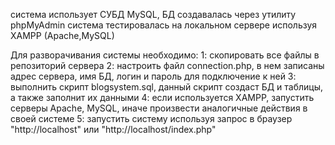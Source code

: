 система использует СУБД MySQL, БД создавалась через утилиту phpMyAdmin 
система тестировалась на локальном сервере используя XAMPP (Apache,MySQL)

Для разворачивания системы необходимо: 
1: скопировать все файлы в репозиторий сервера 
2: настроить файл connection.php, в нем записаны адрес сервера, имя БД, логин и пароль для подключение к ней 
3: выполнить скрипт blogsystem.sql, данный скрипт создаст БД и таблицы, а также заполнит их данными 
4: если используется XAMPP, запустить серверы Apache, MySQL, иначе произвести аналогичные действия в своей системе 
5: запустить систему используя запрос в браузер "http://localhost" или "http://localhost/index.php"
